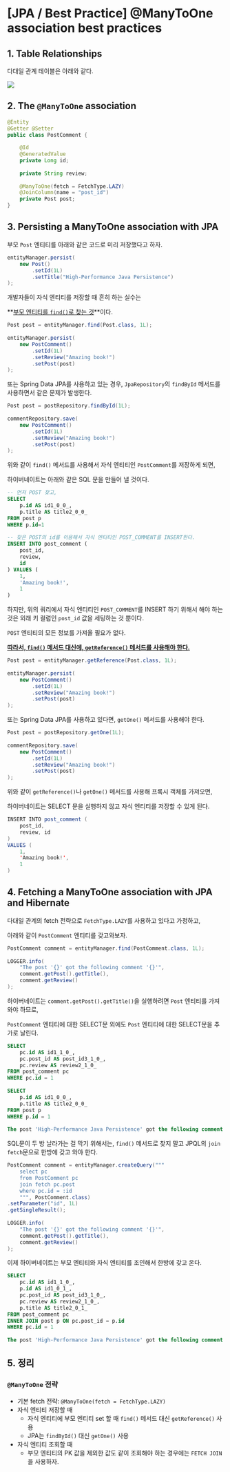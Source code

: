 # [JPA / Best Practice] @ManyToOne association best practices



## 1. Table Relationships

다대일 관계 테이블은 아래와 같다.

![](https://vladmihalcea.com/wp-content/uploads/2019/04/one-to-many-table-relationship-1024x267.png)







## 2. The `@ManyToOne` association

```java
@Entity
@Getter @Setter
public class PostComment {
 
    @Id
    @GeneratedValue
    private Long id;
 
    private String review;
 
    @ManyToOne(fetch = FetchType.LAZY)
    @JoinColumn(name = "post_id")
    private Post post;
}
```





## 3. Persisting a ManyToOne association with JPA

부모 `Post` 엔티티를 아래와 같은 코드로 미리 저장했다고 하자.

```java
entityManager.persist(
    new Post()
        .setId(1L)
        .setTitle("High-Performance Java Persistence")
);
```



개발자들이 자식 엔티티를 저장할 때 흔히 하는 실수는 

**<u>부모 엔티티를 `find()`로 찾는 것</u>**이다.

```java
Post post = entityManager.find(Post.class, 1L);
 
entityManager.persist(
    new PostComment()
        .setId(1L)
        .setReview("Amazing book!")
        .setPost(post)
);
```



또는 Spring Data JPA를 사용하고 있는 경우, `JpaRepository`의 `findById` 메서드를 사용하면서 같은 문제가 발생한다.

```java
Post post = postRepository.findById(1L);
 
commentRepository.save(
    new PostComment()
        .setId(1L)
        .setReview("Amazing book!")
        .setPost(post)
);
```



위와 같이 `find()` 메서드를 사용해서 자식 엔티티인 `PostComment`를 저장하게 되면, 

하이버네이트는 아래와 같은 SQL 문을 만들어 낼 것이다.

```sql
-- 먼저 POST 찾고,
SELECT
    p.id AS id1_0_0_,
    p.title AS title2_0_0_
FROM post p
WHERE p.id=1
 
-- 찾은 POST의 id를 이용해서 자식 엔티티인 POST_COMMENT를 INSERT한다.
INSERT INTO post_comment (
    post_id,
    review, 
    id
) VALUES (
    1,
    'Amazing book!',
    1
)
```



하지만, 위의 쿼리에서 자식 엔티티인 `POST_COMMENT`를 INSERT 하기 위해서 해야 하는 것은 외래 키 컬럼인 `post_id` 값을 세팅하는 것 뿐이다.

`POST` 엔티티의 모든 정보를 가져올 필요가 없다.





**<u>따라서, `find()` 메서드 대신에, `getReference()` 메서드를 사용해야 한다.</u>**

```java
Post post = entityManager.getReference(Post.class, 1L);
 
entityManager.persist(
    new PostComment()
        .setId(1L)
        .setReview("Amazing book!")
        .setPost(post)
);
```



또는 Spring Data JPA를 사용하고 있다면, `getOne()` 메서드를 사용해야 한다.

```java
Post post = postRepository.getOne(1L);
 
commentRepository.save(
    new PostComment()
        .setId(1L)
        .setReview("Amazing book!")
        .setPost(post)
);
```





위와 같이 `getReference()`나 `getOne()` 메서드를 사용해 프록시 객체를 가져오면,

하이버네이트는 SELECT 문을 실행하지 않고 자식 엔티티를 저장할 수 있게 된다.

```java
INSERT INTO post_comment (
    post_id,
    review, id
)
VALUES (
    1,
    'Amazing book!',
    1
)
```





## 4. Fetching a ManyToOne association with JPA and Hibernate

다대일 관계의 fetch 전략으로 `FetchType.LAZY`를 사용하고 있다고 가정하고,

아래와 같이 `PostComment` 엔티티를 갖고와보자.

```java
PostComment comment = entityManager.find(PostComment.class, 1L);
 
LOGGER.info(
    "The post '{}' got the following comment '{}'",
    comment.getPost().getTitle(),
    comment.getReview()
);
```



하이버네이트는 `comment.getPost().getTitle()`을 실행하려면 `Post` 엔티티를 가져와야 하므로,

`PostComment` 엔티티에 대한 SELECT문 외에도 `Post` 엔티티에 대한 SELECT문을 추가로 날린다.

```sql
SELECT
    pc.id AS id1_1_0_,
    pc.post_id AS post_id3_1_0_,
    pc.review AS review2_1_0_
FROM post_comment pc
WHERE pc.id = 1
 
SELECT
    p.id AS id1_0_0_,
    p.title AS title2_0_0_
FROM post p
WHERE p.id = 1
 
The post 'High-Performance Java Persistence' got the following comment 'Amazing book!'
```





SQL문이 두 방 날라가는 걸 막기 위해서는, `find()` 메서드로 찾지 말고 JPQL의 `join fetch`문으로 한방에 갖고 와야 한다.

```java
PostComment comment = entityManager.createQuery("""
    select pc
    from PostComment pc
    join fetch pc.post
    where pc.id = :id
    """, PostComment.class)
.setParameter("id", 1L)
.getSingleResult();
 
LOGGER.info(
    "The post '{}' got the following comment '{}'",
    comment.getPost().getTitle(),
    comment.getReview()
);
```



이제 하이버네이트는 부모 엔티티와 자식 엔티티를 조인해서 한방에 갖고 온다.

```sql
SELECT
    pc.id AS id1_1_0_,
    p.id AS id1_0_1_,
    pc.post_id AS post_id3_1_0_,
    pc.review AS review2_1_0_,
    p.title AS title2_0_1_
FROM post_comment pc
INNER JOIN post p ON pc.post_id = p.id 
WHERE pc.id = 1
 
The post 'High-Performance Java Persistence' got the following comment 'Amazing book!'
```







## 5. 정리



### `@ManyToOne` 전략

- 기본 fetch 전략: `@ManyToOne(fetch = FetchType.LAZY)`
- 자식 엔티티 저장할 때
  - 자식 엔티티에 부모 엔티티 set 할 때 `find()` 메서드 대신 `getReference()` 사용
  - JPA는 `findById()` 대신 `getOne()` 사용
- 자식 엔티티 조회할 때
  - 부모 엔티티의 PK 값을 제외한 값도 같이 조회해야 하는 경우에는 `FETCH JOIN`을 사용하자.
